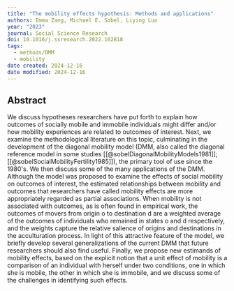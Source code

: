```yaml
---
title: "The mobility effects hypothesis: Methods and applications"
authors: Emma Zang, Michael E. Sobel, Liying Luo
year: "2023"
journal: Social Science Research
doi: 10.1016/j.ssresearch.2022.102818
tags:
  - methods/DMM
  - mobility
date created: 2024-12-16
date modified: 2024-12-16
---
```


## Abstract

We discuss hypotheses researchers have put forth to explain how outcomes of socially mobile and immobile individuals might differ and/or how mobility experiences are related to outcomes of interest. Next, we examine the methodological literature on this topic, culminating in the development of the diagonal mobility model (DMM, also called the diagonal reference model in some studies [[@sobelDiagonalMobilityModels1981]]; [[@sobelSocialMobilityFertility1985]]), the primary tool of use since the 1980's. We then discuss some of the many applications of the DMM. Although the model was proposed to examine the effects of social mobility on outcomes of interest, the estimated relationships between mobility and outcomes that researchers have called mobility effects are more appropriately regarded as partial associations. When mobility is not associated with outcomes, as is often found in empirical work, the outcomes of movers from origin o to destination d are a weighted average of the outcomes of individuals who remained in states o and d respectively, and the weights capture the relative salience of origins and destinations in the acculturation process. In light of this attractive feature of the model, we briefly develop several generalizations of the current DMM that future researchers should also find useful. Finally, we propose new estimands of mobility effects, based on the explicit notion that a unit effect of mobility is a comparison of an individual with herself under two conditions, one in which she is mobile, the other in which she is immobile, and we discuss some of the challenges in identifying such effects.
